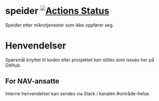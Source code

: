 speider [![Actions Status](https://github.com/navikt/helse-speider/workflows/master/badge.svg)](https://github.com/navikt/helse-speider/actions)
=============

Speider etter mikrotjenester som ikke oppfører seg.

# Henvendelser

Spørsmål knyttet til koden eller prosjektet kan stilles som issues her på GitHub.

## For NAV-ansatte

Interne henvendelser kan sendes via Slack i kanalen #område-helse.
